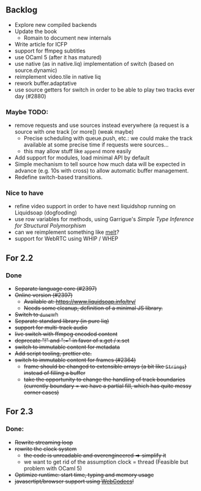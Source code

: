 ## Backlog

- Explore new compiled backends
- Update the book
  - Romain to document new internals
- Write article for ICFP
- support for ffmpeg subtitles
- use OCaml 5 (after it has matured)
- use native (as in native.liq) implementation of switch (based on
  source.dynamic)
- reimplement video.tile in native liq
- rework buffer.adaptative
- use source getters for switch in order to be able to play two tracks ever day
  (#2880)

### Maybe TODO:

- remove requests and use sources instead everywhere (a request is a source with
  one track [or more]) (weak maybe)
  - Precise scheduling with queue.push, etc.: we could make the track available
    at some precise time if requests were sources...
  - this may allow stuff like `append` more easily
- Add support for modules, load minimal API by default
- Simple mechanism to tell source how much data will be expected in advance (e.g. 10s with cross) to allow automatic buffer management.
- Redefine switch-based transitions.

### Nice to have

- refine video support in order to have next liquidshop running on Liquidsoap (dogfooding)
- use row variables for methods, using Garrigue's _Simple Type Inference for Structural Polymorphism_
- can we reimplement something like [melt](https://www.mltframework.org/)?
- support for WebRTC using WHIP / WHEP

## For 2.2

### Done

- ~~Separate language core (#2397)~~
- ~~Online version (#2397)~~
  - ~~Available at: https://www.liquidsoap.info/try/~~
  - ~~Needs some cleanup, definition of a minimal JS library.~~
- ~~Switch to `dune`~~wh
- ~~Separate standard library (in pure liq)~~
- ~~support for multi-track audio~~
- ~~live switch with ffmpeg encoded content~~
- ~~deprecate "!" and ":=" in favor of x.get / x.set~~
- ~~switch to immutable content for metadata~~
- ~~Add script tooling, prettier etc.~~
- ~~switch to immutable content for frames (#2364)~~
  - ~~frame should be changed to extensible arrays (a bit like `Strings`) instead of filling a buffer~~
  - ~~take the opportunity to change the handling of track boundaries (currently
    boundary = we have a partial fill, which has quite messy corner cases)~~

## For 2.3

### Done:

- ~~Rewrite streaming loop~~
- ~~rewrite the clock system~~
  - ~~the code is unreadable and overengineered ⇒ simplify it~~
  - we want to get rid of the assumption clock = thread (Feasible but problem with OCaml 5)
- ~~Optimize runtime: start time, typing and memory usage~~
- ~~javascrtipt/browser support using [WebCodecs](https://developer.mozilla.org/en-US/docs/Web/API/WebCodecs_API)!~~
